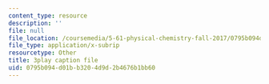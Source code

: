 ```yaml
---
content_type: resource
description: ''
file: null
file_location: /coursemedia/5-61-physical-chemistry-fall-2017/0795b094d01bb3204d9d2b4676b1bb60_DpNZ70Uam0M.srt
file_type: application/x-subrip
resourcetype: Other
title: 3play caption file
uid: 0795b094-d01b-b320-4d9d-2b4676b1bb60
---
```

